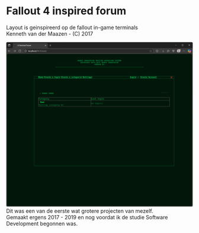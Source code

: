 # Fallout 4 inspired forum  
Layout is geinspireerd op de fallout in-game terminals  
Kenneth van der Maazen - (C) 2017  
  
![Index](./screenshot.png)  
Dit was een van de eerste wat grotere projecten van mezelf.  
Gemaakt ergens 2017 - 2019 en nog voordat ik de studie Software Development begonnen was.  
